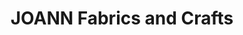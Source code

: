 ---
title: "JOANN Fabrics and Crafts"
url: /east-wenatchee/joann-fabrics-and-crafts/
shop: Basteln
---